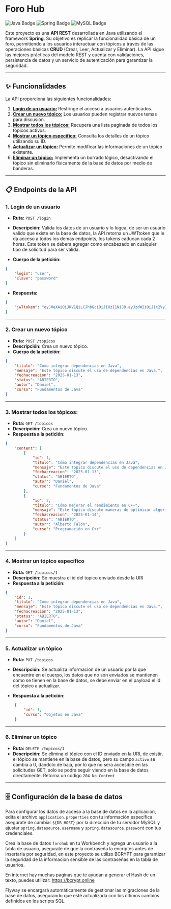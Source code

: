 # Foro Hub
<p align="center">
  
![Java Badge](https://img.shields.io/badge/Java-ED8B00?style=for-the-badge&logo=java&logoColor=white)
  ![Spring Badge](https://img.shields.io/badge/Spring-6DB33F?style=for-the-badge&logo=spring&logoColor=white)
  ![MySQL Badge](https://img.shields.io/badge/MySQL-4479A1?style=for-the-badge&logo=mysql&logoColor=white)

</p>

Este proyecto es una **API REST** desarrollada en Java utilizando el framework **Spring**. Su objetivo es replicar la funcionalidad básica de un foro, permitiendo a los usuarios interactuar con tópicos a través de las operaciones básicas **CRUD** (Crear, Leer, Actualizar y Eliminar). La API sigue las mejores prácticas del modelo REST y cuenta con validaciones, persistencia de datos y un servicio de autenticación para garantizar la seguridad.

---


## ✨ Funcionalidades

La API proporciona las siguientes funcionalidades:

1. [**Login de un usuario:**](#1-login-de-un-usuario) Restringe el acceso a usuarios autenticados.  
2. [**Crear un nuevo tópico:**](#2-crear-un-nuevo-tópico) Los usuarios pueden registrar nuevos temas para discusión.  
3. [**Mostrar todos los tópicos:**](#3-mostrar-todos-los-tópicos) Recupera una lista paginada de todos los tópicos activos.  
4. [**Mostrar un tópico específico:**](#4-mostrar-un-tópico-específico) Consulta los detalles de un tópico utilizando su ID.  
5. [**Actualizar un tópico:**](#5-actualizar-un-tópico) Permite modificar las informaciones de un tópico existente.  
6. [**Eliminar un tópico:**](#6-eliminar-un-tópico) Implementa un borrado lógico, desactivando el tópico sin eliminarlo físicamente de la base de datos por medio de banderas.


---

## 📋 Endpoints de la API

### 1. Login de un usuario
- **Ruta:** `POST /login`
- **Descripción:** Valida los datos de un usuario y lo logea, de ser un usuario valido que existe en la base de datos, la API retorna un JWTtoken que le da acceso a todos los demas endpoints, los tokens caducan cada 2 horas.
Este token se debera agregar como encabezado en cualquier tipo de solicitud para ser válida.

- **Cuerpo de la petición:**
```json
{
	"login": "user",
	"clave": "password"
}
```

- **Respuesta:**
```json
{
	"jwTtoken": "eyJ0eXAiOiJKV1QiLCJhbGciOiJIUzI1NiJ9.eyJzdWIiOiJ1c2VyIiwiaXNzIjoiZm9yb2h1YiIsImlkIjoxLCJleHAiOjE3MzY5Nzk0NzF9.frwMi6xDGm462Ct_P0L-lgMKiJsswAP1ZgobzgxDnu0"
}
```
---

### 2. Crear un nuevo tópico
- **Ruta:** `POST /topicos`
- **Descripción:** Crea un nuevo tópico.
- **Cuerpo de la petición:**
```json
{
    "titulo": "Cómo integrar dependencias en Java",
	"mensaje": "Este tópico discute el uso de dependencias en Java.",
	"fechacreacion": "2025-01-13",
	"status": "ABIERTO",
	"autor": "Daniel",
	"curso": "Fundamentos de Java"
}
```
---
### 3. Mostrar todos los tópicos:
- **Ruta:** `GET /topicos`
- **Descripción:** Crea un nuevo tópico.
- **Respuesta a la petición:**
```json
{
	"content": [
		{
			"id": 1,
			"titulo": "Cómo integrar dependencias en Java",
			"mensaje": "Este tópico discute el uso de dependencias en Java.",
			"fechacreacion": "2025-01-13",
			"status": "ABIERTO",
			"autor": "Daniel",
			"curso": "Fundamentos de Java"
		},
		{
			"id": 2,
			"titulo": "Cómo mejorar el rendimiento en C++",
			"mensaje": "Este tópico discute maneras de optimizar algoritmos en C++.",
			"fechacreacion": "2025-01-14",
			"status": "ABIERTO",
			"autor": "Alberto Talon",
			"curso": "Programación en C++"
		}
	]
}
```
---
### 4. Mostrar un tópico específico
- **Ruta:** `GET /topicos/1`
- **Descripción:** Se muestra el id del topico enviado desde la URI
- **Respuesta a la petición:**
```json
{
	"id": 1,
	"titulo": "Cómo integrar dependencias en Java",
	"mensaje": "Este tópico discute el uso de dependencias en Java.",
	"fechacreacion": "2025-01-13",
	"status": "ABIERTO",
	"autor": "Daniel",
	"curso": "Fundamentos de Java"
}
```
---
### 5. Actualizar un tópico
- **Ruta:** `PUT /topicos`
- **Descripción:** Se actualiza informacion de un usuario por la que encuentre en el cuerpo, los datos que no son enviados se mantienen como se tienen en la base de datos, se debe enviar en el payload el id del tópico a actualizar.

- **Respuesta a la petición:**
```json
	{
		"id": 1,
		"curso": "Objetos en Java"
	}
```
---
### 6. Eliminar un tópico
- **Ruta:** `DELETE /topicos/1`
- **Descripción:** Se elimina el tópico con el ID enviado en la URI, de existir, el tópico se mantiene en la base de datos, pero su campo `activo` se cambia a 0, dandolo de baja, por lo que no sera accesible en las solicitudes GET, solo se podra seguir viendo en la base de datos directamente. Retorna un codigo `204 No Content`


---
## 🗄️ Configuración de la base de datos
Para configurar los datos de acceso a la base de datos en la aplicación, edita el archivo `application.properties` con tu información específica: asegúrate de cambiar `${DB_HOST}` por la dirección de tu servidor MySQL y ajustar `spring.datasource.username` y `spring.datasource.password` con tus credenciales. 

Crea la base de datos `forohub` en tu Workbench y agrega un usuario a la tabla de usuario, asegurate de que la contraseña la encriptes antes de insertarla por seguridad, en este proyecto se utilizo BCRYPT para garantizar la seguridad de la informacion sensible de las contraseñas en la tabla de usuarios.

En internet hay muchas paginas que te ayudan a generar el Hash de un texto, puedes utilizar:
https://bcrypt.online 

Flyway se encargará automáticamente de gestionar las migraciones de la base de datos, asegurando que esté actualizada con los últimos cambios definidos en los scripts SQL.
